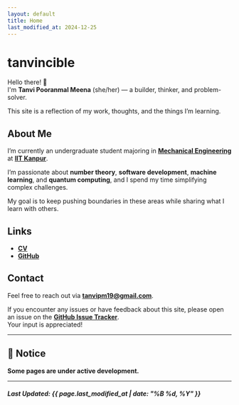 ```yaml
---
layout: default
title: Home
last_modified_at: 2024-12-25
---
```


# tanvincible

Hello there! 👋  
I'm **Tanvi Pooranmal Meena** (she/her) — a builder, thinker, and problem-solver. 

This site is a reflection of my work, thoughts, and the things I’m learning.

## About Me

I’m currently an undergraduate student majoring in [**Mechanical Engineering**](https://www.iitk.ac.in/me/) at [**IIT Kanpur**](https://www.iitk.ac.in/).  

I’m passionate about **number theory**, **software development**, **machine learning**, and **quantum computing**, and I spend my time simplifying complex challenges. 

My goal is to keep pushing boundaries in these areas while sharing what I learn with others.

<!--

## Explore

- **What’s New**:  
  See what I’m currently thinking and building on my [**Now page**](/pages/now).

- **Ideas & Inspiration**:  
Discover thoughts, notes, and occassional quotes in my [**Blogs**](/pages/blogs) collections.

- **Resources**:  
  Explore my [**Reading List**](/reading-list), [**Toolbox**](/pages/toolbox), and [**Recommendations**](/pages/recommendations) for useful books, tools, and resources.

-->

## Links

- [**CV**](https://drive.google.com/file/d/1X0k_9NCodCuM3C_k_VqecOmHQqGicRVN/view?usp=sharing)  
- [**GitHub**](https://github.com/tanvincible)

## Contact

Feel free to reach out via [**tanvipm19@gmail.com**](mailto:tanvipm19@gmail.com).

If you encounter any issues or have feedback about this site, please open an issue on the [**GitHub Issue Tracker**](https://github.com/tanvincible/tanvincible.github.io/issues).  
Your input is appreciated!

---

## 📢 **Notice**

**Some pages are under active development.**

---

<!--

## Changelog & Site Info

For updates and insights, check out the [**Changelog**](/pages/changelog) and [**Site Blueprint**](/pages/site-blueprint) page.

-->

##### Last Updated: {{ page.last_modified_at | date: "%B %d, %Y" }}
